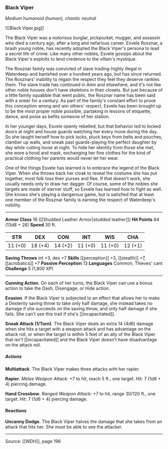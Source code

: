 ### Black Viper
_Medium humanoid (human), chaotic neutral_

![[Black Viper.jpg]]

The Black Viper was a notorious burglar, pickpocket, mugger, and assassin who died a century ago, after a long and nefarious career. Esvele Rosznar, a brash young noble, has recently adopted the Black Viper's persona to lead a secret life of crime. Like many other nobles, Esvele gossips about the Black Viper's exploits to lend credence to the villain's mystique.

The Rosznar family was convicted of slave trading-highly illegal in Waterdeep-and banished over a hundred years ago, but has since returned. The Rosznars' inability to regain the respect they feel they deserve rankles them. The slave trade has continued in Amn and elsewhere, and it's not like other noble houses don't have skeletons in their closets. But just because of a little family squabble that went public, the Rosznar name has been said with a sneer for a century. As part of the family's constant effort to prove this conception wrong and win others' respect, Esvele has been brought up to be the most proper noble possible, partaking in lessons of etiquette, dance, and poise as befits someone of her station.

In her younger days, Esvele openly rebelled, but that behavior led to locked doors at night and house guards watching her every move during the day. So she taught herself how to pick locks, pluck keys from belts and pouches, clamber up walls, and sneak past guards-playing the perfect daughter by day while cutting loose at night. To hide her identity from those she met, she wore a hood and mask, exchanging her fine clothes for the kind of practical clothing her parents would never let her wear.

One of the things Esvele has learned is to embrace the legend of the Black Viper. When she throws back her cloak to reveal the costume she has put together, most folk toss their purses and flee. If that doesn't work, she usually needs only to draw her dagger. Of course, some of the nobles she targets are made of sterner stuff, so Esvele has learned how to fight as well. She knows she's playing a dangerous game, but is satisfied that at least one member of the Rosznar family is earning the respect of Waterdeep's nobility.






---

**Armor Class** 16 ([[Studded Leather Armor|studded leather]])
**Hit Points** 84 (13d8 + 26)
**Speed** 30 ft.

| STR     | DEX     | CON     | INT     | WIS     | CHA     |
|---------|---------|---------|---------|---------|---------|
| 11 (+0) | 18 (+4) | 14 (+2) | 11 (+0) | 11 (+0) | 12 (+1) |

**Saving Throws** int +3, dex +7
**Skills** [[perception]] +3, [[stealth]] +7, [[acrobatics]] +7
**Passive Perception** 13
**Languages** Common, Thieves' cant
**Challenge** 5 (1,800 XP)

---

**Cunning Action**. On each of her turns, the Black Viper can use a bonus action to take the Dash, Disengage, or Hide action.

**Evasion**. If the Black Viper is subjected to an effect that allows her to make a Dexterity saving throw to take only half damage, she instead takes no damage if she succeeds on the saving throw, and only half damage if she fails. She can't use this trait if she's [[incapacitated]].

**Sneak Attack (1/Turn)**. The Black Viper deals an extra 14 (4d6) damage when she hits a target with a weapon attack and has advantage on the attack roll, or when the target is within 5 feet of an ally of the Black Viper that isn't [[incapacitated]] and the Black Viper doesn't have disadvantage on the attack roll.

##### Actions
**Multiattack**. The Black Viper makes three attacks with her rapier.

**Rapier**. _Melee Weapon Attack:_ +7 to hit, reach 5 ft., one target. Hit: 7 (1d8 + 4) piercing damage.

**Hand Crossbow**. _Ranged Weapon Attack:_ +7 to hit, range 30/120 ft., one target. Hit: 7 (1d6 + 4) piercing damage.

#### Reactions
**Uncanny Dodge**. The Black Viper halves the damage that she takes from an attack that hits her. She must be able to see the attacker.


---

Source: [[WDH]], page 196